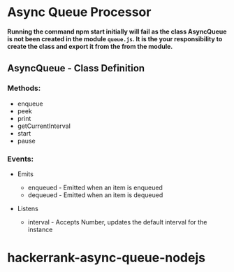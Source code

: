# Async Queue Processor

**Running the command npm start initially will fail as the class AsyncQueue
is not been created in the module `queue.js`. It is the your responsibility to create the class and export 
it from the from the module.**

## AsyncQueue - Class Definition

### Methods:
- enqueue
- peek
- print
- getCurrentInterval
- start
- pause

### Events:

- Emits
  - enqueued - Emitted when an item is enqueued
  - dequeued - Emitted when an item is dequeued
  
- Listens
  - interval - Accepts Number, updates the default interval for the instance

# hackerrank-async-queue-nodejs

